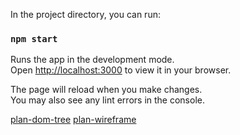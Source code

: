 In the project directory, you can run:

### `npm start`

Runs the app in the development mode.\
Open [http://localhost:3000](http://localhost:3000) to view it in your browser.

The page will reload when you make changes.\
You may also see any lint errors in the console.

[plan-dom-tree](/assets/fe-nc-news-project-dom-tree-plan.png)
[plan-wireframe](/assets/fe-nc-news-project-wireframe.png)
